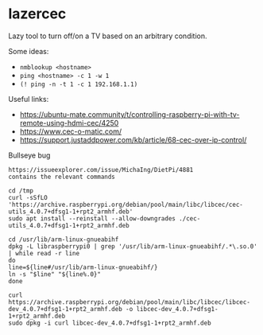 # lazercec
Lazy tool to turn off/on a TV based on an arbitrary condition.

Some ideas:
* `nmblookup <hostname>`
* `ping <hostname> -c 1 -w 1`
* `(! ping -n -t 1 -c 1 192.168.1.1)`

Useful links:
* https://ubuntu-mate.community/t/controlling-raspberry-pi-with-tv-remote-using-hdmi-cec/4250
* https://www.cec-o-matic.com/
* https://support.justaddpower.com/kb/article/68-cec-over-ip-control/

Bullseye bug

```
https://issueexplorer.com/issue/MichaIng/DietPi/4881
contains the relevant commands

cd /tmp
curl -sSfLO 'https://archive.raspberrypi.org/debian/pool/main/libc/libcec/cec-utils_4.0.7+dfsg1-1+rpt2_armhf.deb'
sudo apt install --reinstall --allow-downgrades ./cec-utils_4.0.7+dfsg1-1+rpt2_armhf.deb

cd /usr/lib/arm-linux-gnueabihf
dpkg -L libraspberrypi0 | grep '/usr/lib/arm-linux-gnueabihf/.*\.so.0' | while read -r line
do
line=${line#/usr/lib/arm-linux-gnueabihf/}
ln -s "$line" "${line%.0}"
done

curl https://archive.raspberrypi.org/debian/pool/main/libc/libcec/libcec-dev_4.0.7+dfsg1-1+rpt2_armhf.deb -o libcec-dev_4.0.7+dfsg1-1+rpt2_armhf.deb  
sudo dpkg -i curl libcec-dev_4.0.7+dfsg1-1+rpt2_armhf.deb
```
